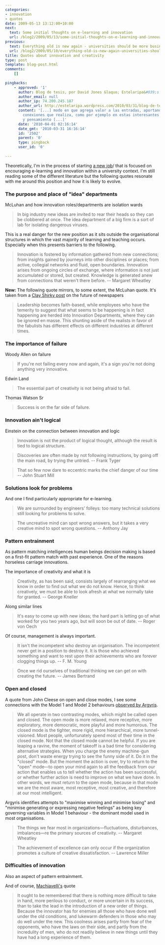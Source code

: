 ```yaml
---
categories:
- innovation
- quotes
date: 2009-05-13 13:12:00+10:00
next:
  text: Some initial thoughts on e-learning and innovation
  url: /blog2/2009/05/13/some-initial-thoughts-on-e-learning-and-innovation/
previous:
  text: Everything old is new again - universities should be more business like
  url: /blog2/2009/05/10/everything-old-is-new-again-universities-should-be-more-business-like/
title: Quotes about innovation and creativity
type: post
template: blog-post.html
comments:
    []
    
pingbacks:
    - approved: '1'
      author: Blog de tesis, por David Jones &laquo; Estelaripa&#039;s Blog
      author_email: null
      author_ip: 74.200.245.187
      author_url: http://estelaripa.wordpress.com/2010/03/31/blog-de-tesis-por-david-jones/
      content: '[...] modo en que agrega valor a las entradas, aportando sentido con las
        conexiones que realiza, como por ejemplo en estas interesantes citas  sobre innovacion
        y pensamiento [...]'
      date: '2010-04-01 02:16:14'
      date_gmt: '2010-03-31 16:16:14'
      id: '2502'
      parent: '0'
      type: pingback
      user_id: '0'
    
---
```

Theoretically, I'm in the process of starting [a new job](/blog2/2009/08/20/elearning-and-innovation-specialist-report-1-4-20-august)/ that is focused on encouraging e-learning and innovation within a university context. I'm still reading some of the different literature but the following quotes resonate with me around this position and how it is likely to evolve.

### The purpose and place of "idea" departments

McLuhan and how innovation roles/departments are isolation wards

> In big industry new ideas are invited to rear their heads so they can be clobbered at once. The idea department of a big firm is a sort of lab for isolating dangerous viruses.

This is a real danger for the new position as it sits outside the organisational structures in which the vast majority of learning and teaching occurs. Especially when this presents barriers to the following.

> Innovation is fostered by information gathered from new connections; from insights gained by journeys into other disciplines or places; from active, collegial networks and fluid, open boundaries. Innovation arises from ongoing circles of exchange, where information is not just accumulated or stored, but created. Knowledge is generated anew from connections that weren't there before. -- Margaret Wheatley

**New:** The following quote mirrors, to some extent, the McLuhan quote. It's taken from a [Clay Shirky post](http://www.shirky.com/weblog/2009/03/newspapers-and-thinking-the-unthinkable/) on the future of newspapers

> Leadership becomes faith-based, while employees who have the temerity to suggest that what seems to be happening is in fact happening are herded into Innovation Departments, where they can be ignored en masse. This shunting aside of the realists in favor of the fabulists has different effects on different industries at different times.

### The importance of failure

Woody Allen on failure

> If you're not failing every now and again, it's a sign you're not doing anything very innovative.

Edwin Land

> The essential part of creativity is not being afraid to fail.

Thomas Watson Sr

> Success is on the far side of failure.

### Innovation ain't logical

Einstein on the connection between innovation and logic

> Innovation is not the product of logical thought, although the result is tied to logical structure.

> Discoveries are often made by not following instructions, by going off the main road, by trying the untried. -- Frank Tyger

> That so few now dare to eccentric marks the chief danger of our time -- John Stuart Mill

### Solutions look for problems

And one I find particularly appropriate for e-learning.

> We are surrounded by engineers' folleys: too many technical solutions still looking for problems to solve.

> The uncreative mind can spot wrong answers, but it takes a very creative mind to spot wrong questions. -- Anthony Jay

### Pattern entrainment

As pattern matching intelligences human beings decision making is based on a first-fit pattern match with past experience. One of the reasons horseless carriage innovations.

The importance of creativity and what it is

> Creativity, as has been said, consists largely of rearranging what we know in order to find out what we do not know. Hence, to think creatively, we must be able to look afresh at what we normally take for granted. -- George Kneller

Along similar lines

> It's easy to come up with new ideas; the hard part is letting go of what worked for you two years ago, but will soon be out of date. -- Roger von Oech

Of course, management is always important.

> It isn't the incompetent who destroy an organisation. The incompetent never get in a position to destroy it. It is those who achieved something and want to rest upon their achievements who are forever clogging things up. -- F. M. Young

> Once we rid ourselves of traditional thinking we can get on with creating the future. -- James Bertrand

### Open and closed

A quote from John Cleese on open and close modes, I see some connections with the Model 1 and Model 2 behaviours [observed by Argyris](/blog2/2009/05/08/why-dont-we-e-learn-over-emphasis-on-rationality-and-defensive-routines/).

> We all operate in two contrasting modes, which might be called open and closed. The open mode is more relaxed, more receptive, more exploratory, more democratic, more playful and more humorous. The closed mode is the tighter, more rigid, more hierarchical, more tunnel-visioned. Most people, unfortunately spend most of their time in the closed mode. Not that the closed mode cannot be helpful. If you are leaping a ravine, the moment of takeoff is a bad time for considering alternative strategies. When you charge the enemy machine-gun post, don't waste energy trying to see the funny side of it. Do it in the "closed" mode. But the moment the action is over, try to return to the "open" mode—to open your mind again to all the feedback from our action that enables us to tell whether the action has been successful, or whether further action is need to improve on what we have done. In other words, we must return to the open mode, because in that mode we are the most aware, most receptive, most creative, and therefore at our most intelligent.

Argyris identifies attempts to "maximise winning and minimise losing" and "minimise generating or expressing negative feelings" as being key governing variables in Model 1 behaviour - the dominant model used in most organisations.

> The things we fear most in organizations—fluctuations, disturbances, imbalances—re the primary sources of creativity. -- Margaret Wheatley

> The achievement of excellence can only occur if the organization promotes a culture of creative dissatisfaction. -- Lawrence Miller

### Difficulties of innovation

Also an aspect of pattern entrainment.

And of course, [Machiavelli's](http://en.wikipedia.org/wiki/Machiavelli) quote

> It ought to be remembered that there is nothing more difficult to take in hand, more perilous to conduct, or more uncertain in its success, than to take the lead in the introduction of a new order of things. Because the innovator has for enemies all those who have done well under the old conditions, and lukewarm defenders in those who may do well under the new. This coolness arises partly from fear of the opponents, who have the laws on their side, and partly from the incredulity of men, who do not readily believe in new things until they have had a long experience of them.